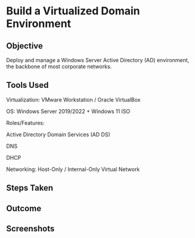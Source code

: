 # Build a Virtualized Domain Environment

## Objective
Deploy and manage a Windows Server Active Directory (AD) environment, the backbone of most corporate networks.
## Tools Used
Virtualization: VMware Workstation / Oracle VirtualBox

OS: Windows Server 2019/2022 + Windows 11 ISO

Roles/Features:

Active Directory Domain Services (AD DS)

DNS

DHCP

Networking: Host-Only / Internal-Only Virtual Network
## Steps Taken

## Outcome

## Screenshots
